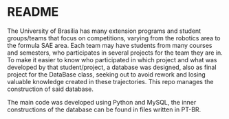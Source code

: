 # README

The University of Brasilia has many extension programs and student groups/teams that focus on competitions, varying from the robotics area to the formula SAE area. Each team may have students from many courses and semesters, who participates in several projects for the team they are in. To make it easier to know who participated in which project and what was developed by that student/project, a database was designed, also as final project for the DataBase class, seeking out to avoid rework and losing valuable knowledge created in these trajectories. This repo manages the construction of said database.

The main code was developed using Python and MySQL, the inner constructions of the database can be found in files written in PT-BR.
